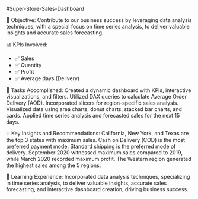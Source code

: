 #Super-Store-Sales-Dashboard

🎯 Objective: Contribute to our business success by leveraging data analysis techniques, with a special focus on time series analysis, to deliver valuable insights and accurate sales forecasting.

📊 KPIs Involved:
- ✅ Sales
- ✅ Quantity
- ✅ Profit
- ✅ Average days (Delivery)
  
🚀 Tasks Accomplished:
Created a dynamic dashboard with KPIs, interactive visualizations, and filters.
Utilized DAX queries to calculate Average Order Delivery (AOD).
Incorporated slicers for region-specific sales analysis.
Visualized data using area charts, donut charts, stacked bar charts, and cards.
Applied time series analysis and forecasted sales for the next 15 days.

💡 Key Insights and Recommendations:
California, New York, and Texas are the top 3 states with maximum sales.
Cash on Delivery (COD) is the most preferred payment mode.
Standard shipping is the preferred mode of delivery.
September 2020 witnessed maximum sales compared to 2019, while March 2020 recorded maximum profit.
The Western region generated the highest sales among the 5 regions.

🌟 Learning Experience: Incorporated data analysis techniques, specializing in time series analysis, to deliver valuable insights, accurate sales forecasting, and interactive dashboard creation, driving business success.
